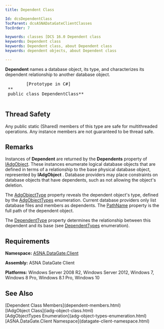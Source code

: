 ```yaml
---
title: Dependent Class

Id: dcsDependentClass
TocParent: dcsASNADataGateClientClasses
TocOrder: 7

keywords: classes [DCS 16.0 Dependent class
keywords: Dependent class
keywords: Dependent class, about Dependent class
keywords: dependent objects, about Dependent class

---
```


<span> **Dependent** </span> names a database object, its type, and characterizes its dependent relationship to another database object. 
<pre class="prettyprint">
        <span class="lang">[Prototype in C#]</span>
 **<br /> public class DependentClass** 
      </pre>

## Thread Safety

Any public static (Shared) members of this type are safe for multithreaded operations. Any instance members are not guaranteed to be thread safe.
## Remarks

Instances of **Dependent** are returned by the **Dependents** property of [IAdgObject](iadg-object-class.html). These instances enumerate logical database objects that are defined in terms of a relationship to the base physical database object, represented by **IAdgObject** . Database providers may place constraints on database objects that have dependents, such as not allowing the object's deletion.

The [AdgObjectType](dependent-class-adg-object-type-property.html) property reveals the dependent object's type, defined by the [ AdgObjectTypes](adg-object-types-enumeration.html) enumeration. Current database providers only list database files and members as dependents. The [ PathName](dependent-class-path-name-property.html) property is the full path of the dependent object.

The [DependentType](dependent-class-dependent-type-property.html) property determines the relationship between this dependent and its base (see [ DependentTypes](dependent-types-enumeration.html) enumeration). 
## Requirements

**Namespace:** [ASNA.DataGate.Client](datagate-client-namespace.html) 

**Assembly:** ASNA DataGate Client

**Platforms:** Windows Server 2008 R2, Windows Server 2012, Windows 7, Windows 8 Pro, Windows 8.1 Pro, Windows 10
## See Also

<dl />
      [Dependent Class Members](dependent-members.html)
      <br />
      [IAdgObject Class](iadg-object-class.html)
      <br />
      [AdgObjectTypes Enumeration](adg-object-types-enumeration.html)
      <br />
      [ASNA.DataGate.Client Namespace](datagate-client-namespace.html)

